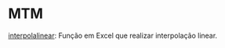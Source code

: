 # MTM


[interpolalinear]([url](https://github.com/diegogozer/MTM/commit/196ed5fb48f741dd36d971e4b147d5f06c124e4a)https://github.com/diegogozer/MTM/commit/196ed5fb48f741dd36d971e4b147d5f06c124e4a): Função em Excel que realizar interpolação linear.

